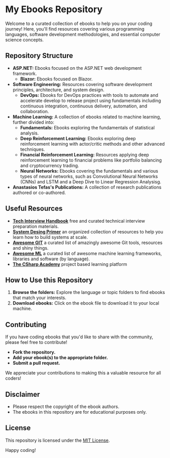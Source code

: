 # My Ebooks Repository

Welcome to a curated collection of ebooks to help you on your coding journey! Here, you'll find resources covering various programming languages, software development methodologies, and essential computer science concepts.

## Repository Structure

* **ASP.NET:** Ebooks focused on the ASP.NET web development framework.
  * **Blazor:** Ebooks focused on Blazor.
* **Software Engineering:** Resources covering software development principles, architecture, and system design.
  * **DevOps:** Ebooks for DevOps practices with tools to automate and accelerate develop to release project using fundamentals including continuous integration, continuous delivery, automation, and collaboration.
* **Machine Learning:** A collection of ebooks related to machine learning, further divided into:
  * **Fundamentals:** Ebooks exploring the fundamentals of statistical analysis.
  * **Deep Reinforcement Learning:** Ebooks exploring deep reinforcement learning with actor/critic methods and other advanced techniques.
  * **Financial Reinforcement Learning:** Resources applying deep reinforcement learning to financial problems like portfolio balancing and cryptocurrency trading.
  * **Neural Networks:** Ebooks covering the fundamentals and various types of neural networks, such as Convolutional Neural Networks (CNNs) and LSTM and a Deep Dive to Linear Regression Analysisg.
* **Anastasios Tefas's Publications:** A collection of research publications authored or co-authored.

## Useful Resources

* **[Tech Interview Handbook](https://github.com/yangshun/tech-interview-handbook)** free and curated technical interview preparation materials.
* **[System Desing Primer](https://github.com/donnemartin/system-design-primer)** an organized collection of resources to help you learn how to build systems at scale.
* **[Awesome GIT](https://github.com/dictcp/awesome-git)** a curated list of amazingly awesome Git tools, resources and shiny things.
* **[Awesome ML](https://github.com/josephmisiti/awesome-machine-learning?tab=readme-ov-file#python-general-purpose-machine-learning)** a curated list of awesome machine learning frameworks, libraries and software (by language).
* **[The CSharp Academy](https://thecsharpacademy.com)** project based learning platform

## How to Use this Repository

1. **Browse the folders:** Explore the language or topic folders to find ebooks that match your interests.
2. **Download ebooks:**  Click on the ebook file to download it to your local machine.

## Contributing

If you have coding ebooks that you'd like to share with the community, please feel free to contribute!

* **Fork the repository.**
* **Add your ebook(s) to the appropriate folder.**
* **Submit a pull request.**

We appreciate your contributions to making this a valuable resource for all coders!

## Disclaimer

* Please respect the copyright of the ebook authors.
* The ebooks in this repository are for educational purposes only.

## License

This repository is licensed under the [MIT License](LICENSE).

Happy coding!
